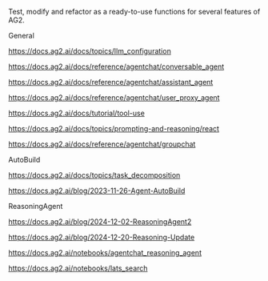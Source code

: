 Test, modify and refactor as a ready-to-use functions for several features of AG2.

General

https://docs.ag2.ai/docs/topics/llm_configuration

https://docs.ag2.ai/docs/reference/agentchat/conversable_agent

https://docs.ag2.ai/docs/reference/agentchat/assistant_agent

https://docs.ag2.ai/docs/reference/agentchat/user_proxy_agent

https://docs.ag2.ai/docs/tutorial/tool-use

https://docs.ag2.ai/docs/topics/prompting-and-reasoning/react

https://docs.ag2.ai/docs/reference/agentchat/groupchat

AutoBuild

https://docs.ag2.ai/docs/topics/task_decomposition

https://docs.ag2.ai/blog/2023-11-26-Agent-AutoBuild

ReasoningAgent

https://docs.ag2.ai/blog/2024-12-02-ReasoningAgent2

https://docs.ag2.ai/blog/2024-12-20-Reasoning-Update

https://docs.ag2.ai/notebooks/agentchat_reasoning_agent

https://docs.ag2.ai/notebooks/lats_search
